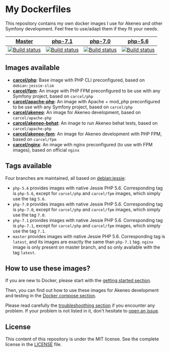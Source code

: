# My Dockerfiles

This repository contains my own docker images I use for Akeneo and other Symfony development. Feel free to use/adapt them if they fit your needs.

| [Master][Master] | [php-7.1][php-7.1] | [php-7.0][php-7.0] | [php-5.6][php-5.6] |
|:----------------:|:----------:|:----------:|:----------:|
| [![Build status][Master image]][Master] | [![Build status][php-7.1 image]][php-7.1] | [![Build status][php-7.0 image]][php-7.0] | [![Build status][php-5.6 image]][php-5.6] |

  [Master image]: https://travis-ci.org/damien-carcel/Dockerfiles.svg?branch=master
  [Master]: https://travis-ci.org/damien-carcel/Dockerfiles/tree/master
  [php-7.1 image]: https://travis-ci.org/damien-carcel/Dockerfiles.svg?branch=php-7.1
  [php-7.1]: https://travis-ci.org/damien-carcel/Dockerfiles/tree/php-7.1
  [php-7.0 image]: https://travis-ci.org/damien-carcel/Dockerfiles.svg?branch=php-7.0
  [php-7.0]: https://travis-ci.org/damien-carcel/Dockerfiles/tree/php-7.0
  [php-5.6 image]: https://travis-ci.org/damien-carcel/Dockerfiles.svg?branch=php-5.6
  [php-5.6]: https://travis-ci.org/damien-carcel/Dockerfiles/tree/php-5.6

## Images available

- [**carcel/php**](php/README.md): Base image with PHP CLI preconfigured, based on `debian:jessie-slim`
- [**carcel/fpm**](fpm/README.md): An image with PHP FPM preconfigured to be use with any Symfony project, based on `carcel/php`
- [**carcel/apache-php**](apache-php/README.md): An image with Apache + mod_php preconfigured to be use with any Symfony project, based on `carcel/php`
- [**carcel/akeneo**](akeneo/README.md): An image for Akeneo development, based on `carcel/apache-php`
- [**carcel/akeneo-behat**](akeneo-behat/README.md): An image to run Akeneo behat tests, based on `carcel/apache-php`
- [**carcel/akeneo-fpm**](akeneo-fpm/README.md): An image for Akeneo development with PHP FPM, based on `carcel/fpm`
- [**carcel/nginx**](nginx/README.md): An image with nginx preconfigured (to use with FPM images), based on official `nginx`

## Tags available

Four branches are maintained, all based on [debian:jessie](https://hub.docker.com/_/debian/):

- `php-5.6` provides images with native Jessie PHP 5.6. Corresponding tag is `php-5.6`, except for `carcel/php` and `carcel/fpm` images, which simply use the tag `5.6`.
- `php-7.0` provides images with native Jessie PHP 5.6. Corresponding tag is `php-7.0`, except for `carcel/php` and `carcel/fpm` images, which simply use the tag `7.0`.
- `php-7.1` provides images with native Jessie PHP 5.6. Corresponding tag is `php-7.1`, except for `carcel/php` and `carcel/fpm` images, which simply use the tag `7.1`.
- `master` provides images with native Jessie PHP 5.6. Corresponding tag is `latest`, and its images are exactly the same than `php-7.1` tag.
    `nginx` image is only present on master branch, and so only available with the tag `latest`.

## How to use these images?

If you are new to Docker, please start with the [getting started section](https://github.com/damien-carcel/Dockerfiles/blob/master/GETTING-STARTED.md).

Then, you can find out how to use these images for Akeneo development and testing in the [Docker compose section](https://github.com/damien-carcel/Dockerfiles/blob/master/COMPOSE.md).

Please read carefully the [troubleshoothing section](https://github.com/damien-carcel/Dockerfiles/blob/master/TROUBLESHOOTING.md) if you encounter any problem.
If your problem is not listed in it, don't hesitate to [open an issue](https://github.com/damien-carcel/Dockerfiles/issues).

## License

This content of this repository is under the MIT license. See the complete license in the [LICENSE](https://github.com/damien-carcel/Dockerfiles/blob/master/LICENSE) file.
